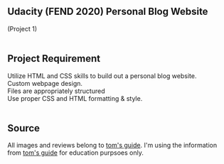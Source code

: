 ## Udacity (FEND 2020) Personal Blog Website
(Project 1)
<br/>
<br/>

## Project Requirement
Utilize HTML and CSS skills to build out a personal blog website.<br/>
Custom webpage design.<br/>
Files are appropriately structured<br/>
Use proper CSS and HTML formatting & style.<br/>
<br/>

## Source
All images and reviews belong to [tom's guide](https://www.tomsguide.com/). I'm using the information from [tom's guide](https://www.tomsguide.com/) for education purpsoes only.
